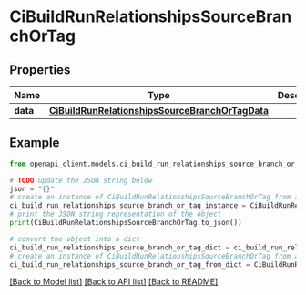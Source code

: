 # CiBuildRunRelationshipsSourceBranchOrTag


## Properties

Name | Type | Description | Notes
------------ | ------------- | ------------- | -------------
**data** | [**CiBuildRunRelationshipsSourceBranchOrTagData**](CiBuildRunRelationshipsSourceBranchOrTagData.md) |  | [optional] 

## Example

```python
from openapi_client.models.ci_build_run_relationships_source_branch_or_tag import CiBuildRunRelationshipsSourceBranchOrTag

# TODO update the JSON string below
json = "{}"
# create an instance of CiBuildRunRelationshipsSourceBranchOrTag from a JSON string
ci_build_run_relationships_source_branch_or_tag_instance = CiBuildRunRelationshipsSourceBranchOrTag.from_json(json)
# print the JSON string representation of the object
print(CiBuildRunRelationshipsSourceBranchOrTag.to_json())

# convert the object into a dict
ci_build_run_relationships_source_branch_or_tag_dict = ci_build_run_relationships_source_branch_or_tag_instance.to_dict()
# create an instance of CiBuildRunRelationshipsSourceBranchOrTag from a dict
ci_build_run_relationships_source_branch_or_tag_from_dict = CiBuildRunRelationshipsSourceBranchOrTag.from_dict(ci_build_run_relationships_source_branch_or_tag_dict)
```
[[Back to Model list]](../README.md#documentation-for-models) [[Back to API list]](../README.md#documentation-for-api-endpoints) [[Back to README]](../README.md)


